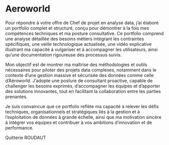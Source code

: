 # Aeroworld
Pour répondre à votre offre de Chef de projet en analyse data, j’ai élaboré un portfolio complet et structuré, conçu pour démontrer à la fois mes compétences techniques et ma posture consultative. Ce portfolio comprend une analyse détaillée des besoins métiers intégrant les contraintes spécifiques, une veille technologique actualisée, une vidéo explicative illustrant ma capacité à vulgariser et à accompagner les utilisateurs, ainsi qu’une documentation rigoureuse des processus suivis.

Mon objectif est de montrer ma maîtrise des méthodologies et outils nécessaires pour piloter des projets data complexes, notamment dans le contexte d’une gestion massive et sécurisée des données comme celle d’Aéroworld. J’adopte une posture de consultant proactive, capable de challenger les besoins exprimés, d’accompagner les équipes et d’apporter des solutions innovantes, tout en facilitant la collaboration entre les parties prenantes.

Je suis convaincue que ce portfolio reflète ma capacité à relever les défis techniques, organisationnels et stratégiques liés à la gestion et à l’exploitation de données à grande échelle, ainsi que ma motivation sincère à intégrer vos équipes et contribuer à vos ambitions d’innovation et de performance.

Quitterie ROUDAUT
